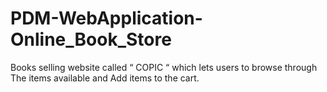 # PDM-WebApplication-Online_Book_Store
Books selling website called “ COPIC “ which lets users to browse through The items available and Add items to the cart.
